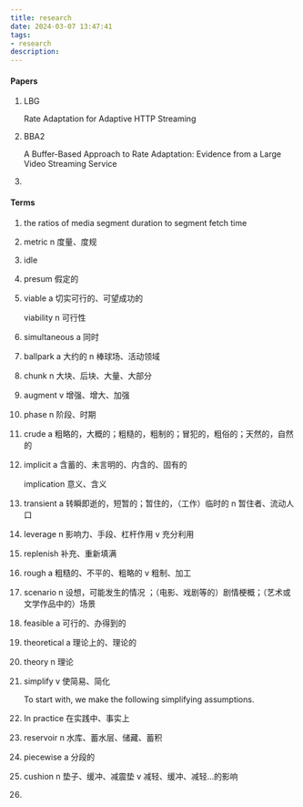 ```yaml
---
title: research
date: 2024-03-07 13:47:41
tags:
- research
description: 
---
```


#### Papers

1. LBG

    Rate Adaptation for Adaptive HTTP Streaming

2. BBA2

    A Buffer-Based Approach to Rate Adaptation: Evidence from a Large Video Streaming Service

3. 

#### Terms

1. the ratios of media segment duration to segment fetch time

2. metric n 度量、度规

3. idle 

4. presum 假定的

5. viable a 切实可行的、可望成功的

    viability n 可行性

6. simultaneous a 同时

7. ballpark a 大约的 n 棒球场、活动领域

8. chunk n 大块、后块、大量、大部分

9. augment v 增强、增大、加强

10. phase n 阶段、时期

11. crude a 粗略的，大概的；粗糙的，粗制的；冒犯的，粗俗的；天然的，自然的

12. implicit a 含蓄的、未言明的、内含的、固有的

    implication 意义、含义

13. transient a 转瞬即逝的，短暂的；暂住的，（工作）临时的 n 暂住者、流动人口

14. leverage n 影响力、手段、杠杆作用 v 充分利用

15. replenish 补充、重新填满

16. rough a 粗糙的、不平的、粗略的 v 粗制、加工

17. scenario n 设想，可能发生的情况 ；（电影、戏剧等的）剧情梗概；（艺术或文学作品中的）场景

18. feasible a 可行的、办得到的

19. theoretical a 理论上的、理论的

20. theory n 理论

21. simplify v 使简易、简化

    To start with, we make the following simplifying assumptions. 

22. In practice 在实践中、事实上

23. reservoir n 水库、蓄水层、储藏、蓄积

24. piecewise a 分段的

25. cushion n 垫子、缓冲、减震垫 v 减轻、缓冲、减轻...的影响

26. 